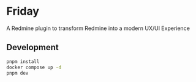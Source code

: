 # Friday

A Redmine plugin to transform Redmine into a modern UX/UI Experience

## Development

```bash
pnpm install
docker compose up -d
pnpm dev
```
